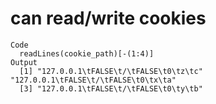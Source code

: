 # can read/write cookies

    Code
      readLines(cookie_path)[-(1:4)]
    Output
      [1] "127.0.0.1\tFALSE\t/\tFALSE\t0\tz\tc" "127.0.0.1\tFALSE\t/\tFALSE\t0\tx\ta"
      [3] "127.0.0.1\tFALSE\t/\tFALSE\t0\ty\tb"

